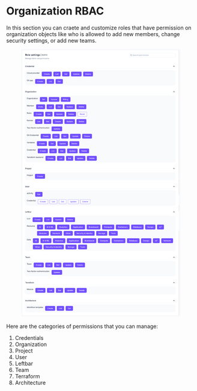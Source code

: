 # Organization RBAC

In this section you can craete and customize roles that have permission on organization objects like who is allowed to add new members, change security settings, or add new teams.

<figure><img src="../../.gitbook/assets/CleanShot 2025-04-11 at 15.33.00@2x.png" alt=""><figcaption></figcaption></figure>

Here are the categories of permissions that you can manage:

1. Credentials
2. Organization
3. Project
4. User
5. Leftbar
6. Team
7. Terraform
8. Architecture
